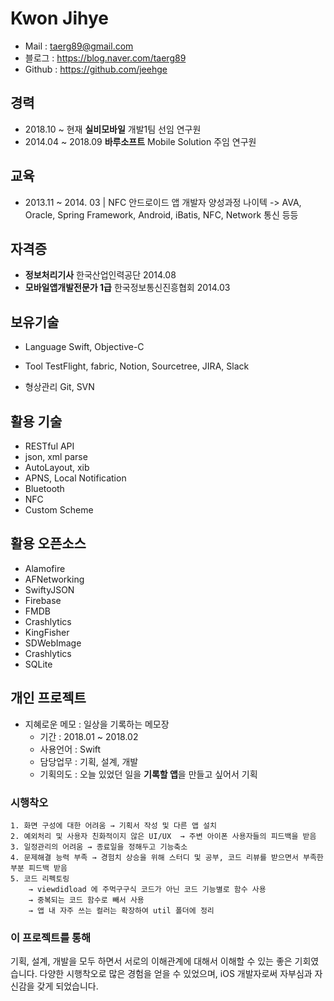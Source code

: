
# Kwon Jihye 

- Mail  :  taerg89@gmail.com
- 블로그  :  https://blog.naver.com/taerg89
- Github  :  https://github.com/jeehge

  
## 경력

- 2018.10 ~ 현재   **실비모바일**   개발1팀    선임 연구원
- 2014.04 ~ 2018.09    **바루소프트**    Mobile Solution 주임 연구원

  
## 교육

- 2013.11 ~ 2014. 03 | NFC 안드로이드 앱 개발자 양성과정 나이텍 -> AVA, Oracle, Spring Framework, Android, iBatis, NFC, Network 통신 등등

   
## 자격증


- **정보처리기사**  한국산업인력공단    2014.08
- **모바일앱개발전문가 1급**    한국정보통신진흥협회  2014.03

   
## 보유기술

- Language
    Swift, Objective-C 

- Tool
    TestFlight, fabric, Notion, Sourcetree, JIRA, Slack

- 형상관리
    Git, SVN
    

      
## 활용 기술


- RESTful API
- json, xml parse
- AutoLayout, xib
- APNS, Local Notification
- Bluetooth
- NFC
- Custom Scheme

  

## 활용 오픈소스


- Alamofire
- AFNetworking
- SwiftyJSON
- Firebase
- FMDB
- Crashlytics
- KingFisher
- SDWebImage
- Crashlytics
- SQLite


  
## **개인 프로젝트**


- 지혜로운 메모 : 일상을 기록하는 메모장
    - 기간 : 2018.01 ~ 2018.02
    - 사용언어 : Swift
    - 담당업무 : 기획, 설계, 개발
    - 기획의도 : 오늘 있었던 일을 **기록할 앱**을 만들고 싶어서 기획


### 시행착오

    1. 화면 구성에 대한 어려움 → 기획서 작성 및 다른 앱 설치
    2. 예외처리 및 사용자 친화적이지 않은 UI/UX  → 주변 아이폰 사용자들의 피드백을 받음
    3. 일정관리의 어려움 → 종료일을 정해두고 기능축소
    4. 문제해결 능력 부족 → 경험치 상승을 위해 스터디 및 공부, 코드 리뷰를 받으면서 부족한 부분 피드백 받음
    5. 코드 리펙토링 
        → viewdidload 에 주먹구구식 코드가 아닌 코드 기능별로 함수 사용 
        → 중복되는 코드 함수로 빼서 사용 
        → 앱 내 자주 쓰는 컬러는 확장하여 util 폴더에 정리 

### 이 프로젝트를 통해

기획, 설계, 개발을 모두 하면서 서로의 이해관계에 대해서 이해할 수 있는 좋은 기회였습니다. 다양한 시행착오로 많은 경험을 얻을 수 있었으며, iOS 개발자로써 자부심과 자신감을 갖게 되었습니다.

